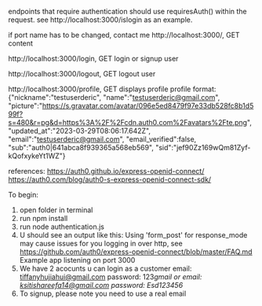 endpoints that require authentication should use requiresAuth() within the request. see http://localhost:3000/islogin as an example.

if port name has to be changed, contact me
http://localhost:3000/, GET
content

http://localhost:3000/login, GET
login or signup user

http://localhost:3000/logout, GET
logout user

http://localhost:3000/profile, GET
displays profile
profile format:
{"nickname":"testuserderic",
"name":"testuserderic@gmail.com",
"picture":"https://s.gravatar.com/avatar/096e5ed8479f97e33db528fc8b1d599f?s=480&r=pg&d=https%3A%2F%2Fcdn.auth0.com%2Favatars%2Fte.png",
"updated_at":"2023-03-29T08:06:17.642Z",
"email":"testuserderic@gmail.com",
"email_verified":false,
"sub":"auth0|641abca8f939365a568eb569",
"sid":"jef90Zz169wQm81Zyf-kQofxykeYt1WZ"}

references:
https://auth0.github.io/express-openid-connect/
https://auth0.com/blog/auth0-s-express-openid-connect-sdk/

To begin:
1. open folder in terminal
2. run npm install
3. run node authentication.js
4. U should see an output like this: Using 'form_post' for response_mode may cause issues for you logging in over http, see https://github.com/auth0/express-openid-connect/blob/master/FAQ.md
Example app listening on port 3000
5. We have 2 acocunts u can login as a customer
email: tiffanyhujiahui@gmail.com 
password: 123*gmail
or
email: ksitishareefa14@gmail.com 
password: Esd123456*
6. To signup, please note you need to use a real email